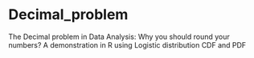 # Decimal_problem
The Decimal problem in Data Analysis: Why you should round your numbers? A demonstration in R using Logistic distribution CDF and PDF
